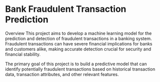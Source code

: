# Bank Fraudulent Transaction Prediction
Overview
This project aims to develop a machine learning model for the prediction and detection of fraudulent transactions in a banking system. Fraudulent transactions can have severe financial implications for banks and customers alike, making accurate detection crucial for security and financial stability.

The primary goal of this project is to build a predictive model that can identify potentially fraudulent transactions based on historical transaction data, transaction attributes, and other relevant features.
